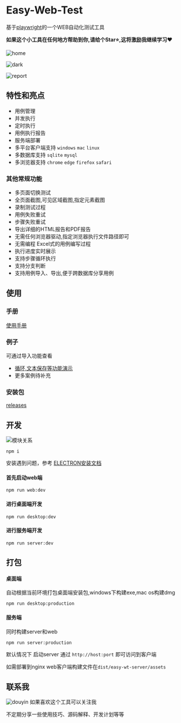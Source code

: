 # Easy-Web-Test

基于[playwright](https://playwright.dev/)的一个WEB自动化测试工具

**如果这个小工具在任何地方帮助到你,请给个Star⭐️,这将激励我继续学习❤️**

![home](./doc/images/home.jpg)

![dark](./doc/images/home_dark.jpg)

![report](./doc/images/report.jpg)

## 特性和亮点

* 用例管理
* 并发执行
* 定时执行
* 用例执行报告
* 服务端部署
* 多平台客户端支持 `windows` `mac` `linux`
* 多数据库支持 `sqlite`  `mysql`
* 多浏览器支持 `chrome` `edge` `firefox` `safari`

### 其他常规功能

* 多页面切换测试
* 全页面截图,可见区域截图,指定元素截图
* 录制测试过程
* 用例失败重试
* 步骤失败重试
* 导出详细的HTML报告和PDF报告
* 无需任何浏览器驱动,指定浏览器执行文件路径即可
* 无需编程 Excel式的用例编写过程
* 执行进度实时展示
* 支持步骤循环执行
* 支持分支判断
* 支持用例导入、导出,便于跨数据库分享用例

## 使用

### 手册
[使用手册](./doc/wiki/catalog.adoc)

### 例子

可通过导入功能查看
* [循环,文本保存等功能演示](./example)
* 更多案例待补充

### 安装包

[releases](https://gitee.com/davieszhang/easy-wt/releases)

## 开发

![模块关系](./doc/images/module.jpg)


```npm
npm i
```


安装遇到问题，参考
[ELECTRON安装文档](https://www.electronjs.org/zh/docs/latest/tutorial/installation)

#### 首先启动web端

```npm
npm run web:dev
```

#### 进行桌面端开发

```npm
npm run desktop:dev
```

#### 进行服务端开发

```npm
npm run server:dev
```

## 打包

#### 桌面端

自动根据当前环境打包桌面端安装包,windows下构建exe,mac os构建dmg

```npm
npm run desktop:production
```

#### 服务端

同时构建server和web

```npm
npm run server:production
```

默认情况下 启动server
通过 `http://host:port` 即可访问到客户端

如需部署到nginx web客户端构建文件在`dist/easy-wt-server/assets`


## 联系我

![douyin](./doc/images/douyin.png)
如果喜欢这个工具可以关注我

不定期分享一些使用技巧、源码解释、开发计划等等



